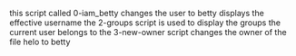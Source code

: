 this script called 0-iam_betty changes the user to betty
displays the effective username
the 2-groups script is used to display the groups the current user belongs to
the 3-new-owner script changes the owner of the file helo to betty
